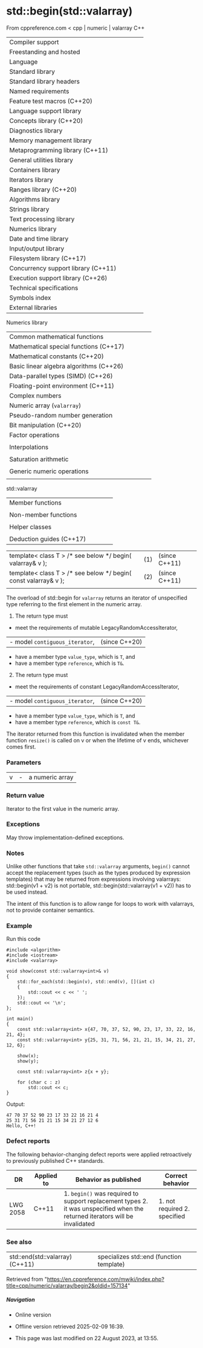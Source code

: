 # std::begin(std::valarray)

From cppreference.com
< cpp‎ | numeric‎ | valarray
C++

|  |  |  |  |  |
| --- | --- | --- | --- | --- |
| Compiler support | | | | |
| Freestanding and hosted | | | | |
| Language | | | | |
| Standard library | | | | |
| Standard library headers | | | | |
| Named requirements | | | | |
| Feature test macros (C++20) | | | | |
| Language support library | | | | |
| Concepts library (C++20) | | | | |
| Diagnostics library | | | | |
| Memory management library | | | | |
| Metaprogramming library (C++11) | | | | |
| General utilities library | | | | |
| Containers library | | | | |
| Iterators library | | | | |
| Ranges library (C++20) | | | | |
| Algorithms library | | | | |
| Strings library | | | | |
| Text processing library | | | | |
| Numerics library | | | | |
| Date and time library | | | | |
| Input/output library | | | | |
| Filesystem library (C++17) | | | | |
| Concurrency support library (C++11) | | | | |
| Execution support library (C++26) | | | | |
| Technical specifications | | | | |
| Symbols index | | | | |
| External libraries | | | | |

Numerics library

|  |  |  |  |  |
| --- | --- | --- | --- | --- |
| Common mathematical functions | | | | |
| Mathematical special functions (C++17) | | | | |
| Mathematical constants (C++20) | | | | |
| Basic linear algebra algorithms (C++26) | | | | |
| Data-parallel types (SIMD) (C++26) | | | | |
| Floating-point environment (C++11) | | | | |
| Complex numbers | | | | |
| Numeric array (`valarray`) | | | | |
| Pseudo-random number generation | | | | |
| Bit manipulation (C++20) | | | | |
| Factor operations | | | | |
| |  |  |  |  |  | | --- | --- | --- | --- | --- | | gcd(C++17) | | | | | | |  |  |  |  |  | | --- | --- | --- | --- | --- | | lcm(C++17) | | | | | |
| Interpolations | | | | |
| |  |  |  |  |  | | --- | --- | --- | --- | --- | | midpoint(C++20) | | | | | | |  |  |  |  |  | | --- | --- | --- | --- | --- | | lerp(C++20) | | | | | |
| Saturation arithmetic | | | | |
| |  |  |  |  |  | | --- | --- | --- | --- | --- | | add_sat(C++26) | | | | | | sub_sat(C++26) | | | | | | saturate_cast(C++26) | | | | | | |  |  |  |  |  | | --- | --- | --- | --- | --- | | mul_sat(C++26) | | | | | | div_sat(C++26) | | | | | |  | | | | | |
| Generic numeric operations | | | | |
| |  |  |  |  |  | | --- | --- | --- | --- | --- | | iota(C++11) | | | | | | ranges::iota(C++23) | | | | | | accumulate | | | | | | inner_product | | | | | | adjacent_difference | | | | | | partial_sum | | | | | | |  |  |  |  |  | | --- | --- | --- | --- | --- | | reduce(C++17) | | | | | | transform_reduce(C++17) | | | | | | inclusive_scan(C++17) | | | | | | exclusive_scan(C++17) | | | | | | transform_inclusive_scan(C++17) | | | | | | transform_exclusive_scan(C++17) | | | | | |

std::valarray

|  |  |  |  |  |
| --- | --- | --- | --- | --- |
| Member functions | | | | |
| |  |  |  |  |  | | --- | --- | --- | --- | --- | | valarray::valarray | | | | | | valarray::~valarray | | | | | | valarray::operator= | | | | | | [valarray::operator[]](operator_at.html "cpp/numeric/valarray/operator at") | | | | | | valarray::swap | | | | | | valarray::size | | | | | | valarray::resize | | | | | | valarray::sum | | | | | | valarray::min | | | | | | valarray::max | | | | | | valarray::shift | | | | | | valarray::cshift | | | | | | valarray::apply | | | | | |  | | | | | | |  |  |  |  |  | | --- | --- | --- | --- | --- | | valarray::operator+valarray::operator-valarray::operator~valarray::operator! | | | | | | valarray::operator+=valarray::operator-=valarray::operator\*=valarray::operator/=valarray::operator%=valarray::operator&=valarray::operator|=valarray::operator^=valarray::operator<<=valarray::operator>>= | | | | | |
| Non-member functions | | | | |
| |  |  |  |  |  | | --- | --- | --- | --- | --- | | swap(std::valarray)(C++11) | | | | | | ****begin(std::valarray)****(C++11) | | | | | | end(std::valarray)(C++11) | | | | | | abs | | | | | | exp | | | | | | log | | | | | | log10 | | | | | | pow | | | | | | sqrt | | | | | | sin | | | | | | cos | | | | | | tan | | | | | | asin | | | | | | acos | | | | | | atan | | | | | | atan2 | | | | | | sinh | | | | | | cosh | | | | | | tanh | | | | | | |  |  |  |  |  | | --- | --- | --- | --- | --- | | operator\*operator/operator%operator+operator-operator^operator&operator|operator<<operator>>operator&&operator|| | | | | | | operator==operator!=operator<operator>operator<=operator>= | | | | | |  | | | | | |
| Helper classes | | | | |
| |  |  |  |  |  | | --- | --- | --- | --- | --- | | slice_array | | | | | | gslice_array | | | | | | indirect_array | | | | | | |  |  |  |  |  | | --- | --- | --- | --- | --- | | slice | | | | | | gslice | | | | | | mask_array | | | | | |
| Deduction guides (C++17) | | | | |

|  |  |  |
| --- | --- | --- |
| template< class T >   /\* see below \*/ begin( valarray<T>& v ); | (1) | (since C++11) |
| template< class T >   /\* see below \*/ begin( const valarray<T>& v ); | (2) | (since C++11) |
|  |  |  |

The overload of std::begin for `valarray` returns an iterator of unspecified type referring to the first element in the numeric array.

1) The return type must

- meet the requirements of mutable LegacyRandomAccessIterator,

|  |  |
| --- | --- |
| - model `contiguous_iterator`, | (since C++20) |

- have a member type `value_type`, which is `T`, and
- have a member type `reference`, which is `T&`.
2) The return type must

- meet the requirements of constant LegacyRandomAccessIterator,

|  |  |
| --- | --- |
| - model `contiguous_iterator`, | (since C++20) |

- have a member type `value_type`, which is `T`, and
- have a member type `reference`, which is `const T&`.

The iterator returned from this function is invalidated when the member function `resize()` is called on v or when the lifetime of v ends, whichever comes first.

### Parameters

|  |  |  |
| --- | --- | --- |
| v | - | a numeric array |

### Return value

Iterator to the first value in the numeric array.

### Exceptions

May throw implementation-defined exceptions.

### Notes

Unlike other functions that take `std::valarray` arguments, `begin()` cannot accept the replacement types (such as the types produced by expression templates) that may be returned from expressions involving valarrays: std::begin(v1 + v2) is not portable, std::begin(std::valarray<T>(v1 + v2)) has to be used instead.

The intent of this function is to allow range for loops to work with valarrays, not to provide container semantics.

### Example

Run this code

```
#include <algorithm>
#include <iostream>
#include <valarray>
 
void show(const std::valarray<int>& v)
{
    std::for_each(std::begin(v), std::end(v), [](int c)
    {
        std::cout << c << ' ';
    });
    std::cout << '\n';
};
 
int main()
{
    const std::valarray<int> x{47, 70, 37, 52, 90, 23, 17, 33, 22, 16, 21, 4};
    const std::valarray<int> y{25, 31, 71, 56, 21, 21, 15, 34, 21, 27, 12, 6};
 
    show(x); 
    show(y); 
 
    const std::valarray<int> z{x + y};
 
    for (char c : z)
        std::cout << c;
}

```

Output:

```
47 70 37 52 90 23 17 33 22 16 21 4 
25 31 71 56 21 21 15 34 21 27 12 6 
Hello, C++!

```

### Defect reports

The following behavior-changing defect reports were applied retroactively to previously published C++ standards.

| DR | Applied to | Behavior as published | Correct behavior |
| --- | --- | --- | --- |
| LWG 2058 | C++11 | 1. `begin()` was required to support replacement types 2. it was unspecified when the returned iterators will be invalidated | 1. not required 2. specified |

### See also

|  |  |
| --- | --- |
| std::end(std::valarray)(C++11) | specializes std::end   (function template) |

Retrieved from "<https://en.cppreference.com/mwiki/index.php?title=cpp/numeric/valarray/begin2&oldid=157134>"

##### Navigation

- Online version
- Offline version retrieved 2025-02-09 16:39.

- This page was last modified on 22 August 2023, at 13:55.